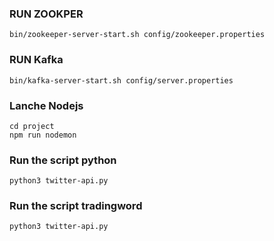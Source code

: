 ### RUN ZOOKPER 
```
bin/zookeeper-server-start.sh config/zookeeper.properties
```
### RUN Kafka 
```
bin/kafka-server-start.sh config/server.properties
```
### Lanche Nodejs 
```
cd project 
npm run nodemon
```

### Run the script python 
```
python3 twitter-api.py
```

### Run the script tradingword
```
python3 twitter-api.py
```